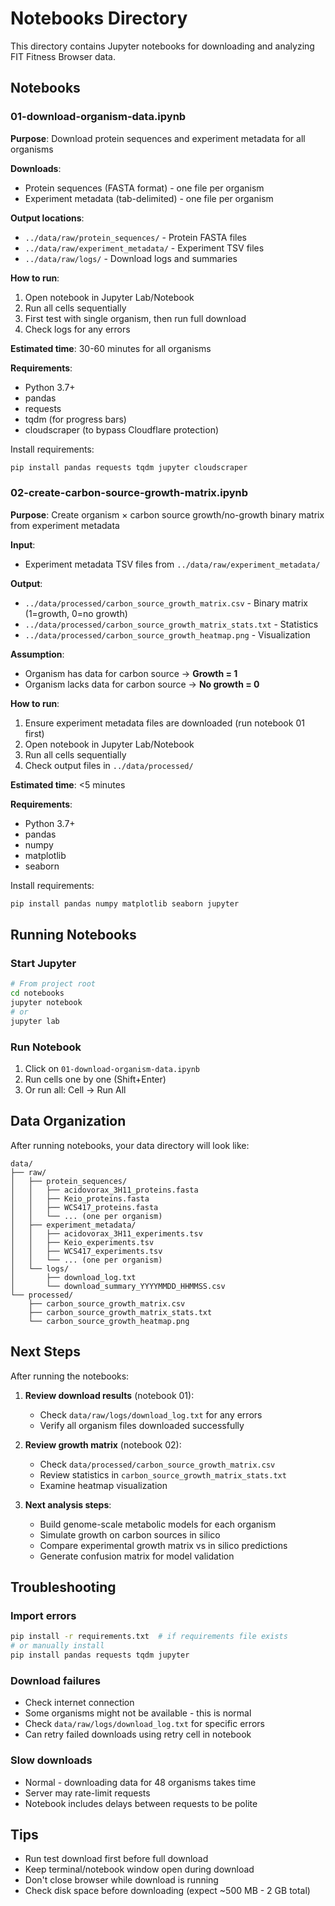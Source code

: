 # Notebooks Directory

This directory contains Jupyter notebooks for downloading and analyzing FIT Fitness Browser data.

## Notebooks

### 01-download-organism-data.ipynb
**Purpose**: Download protein sequences and experiment metadata for all organisms

**Downloads**:
- Protein sequences (FASTA format) - one file per organism
- Experiment metadata (tab-delimited) - one file per organism

**Output locations**:
- `../data/raw/protein_sequences/` - Protein FASTA files
- `../data/raw/experiment_metadata/` - Experiment TSV files
- `../data/raw/logs/` - Download logs and summaries

**How to run**:
1. Open notebook in Jupyter Lab/Notebook
2. Run all cells sequentially
3. First test with single organism, then run full download
4. Check logs for any errors

**Estimated time**: 30-60 minutes for all organisms

**Requirements**:
- Python 3.7+
- pandas
- requests
- tqdm (for progress bars)
- cloudscraper (to bypass Cloudflare protection)

Install requirements:
```bash
pip install pandas requests tqdm jupyter cloudscraper
```

### 02-create-carbon-source-growth-matrix.ipynb
**Purpose**: Create organism × carbon source growth/no-growth binary matrix from experiment metadata

**Input**:
- Experiment metadata TSV files from `../data/raw/experiment_metadata/`

**Output**:
- `../data/processed/carbon_source_growth_matrix.csv` - Binary matrix (1=growth, 0=no growth)
- `../data/processed/carbon_source_growth_matrix_stats.txt` - Statistics
- `../data/processed/carbon_source_growth_heatmap.png` - Visualization

**Assumption**:
- Organism has data for carbon source → **Growth = 1**
- Organism lacks data for carbon source → **No growth = 0**

**How to run**:
1. Ensure experiment metadata files are downloaded (run notebook 01 first)
2. Open notebook in Jupyter Lab/Notebook
3. Run all cells sequentially
4. Check output files in `../data/processed/`

**Estimated time**: <5 minutes

**Requirements**:
- Python 3.7+
- pandas
- numpy
- matplotlib
- seaborn

Install requirements:
```bash
pip install pandas numpy matplotlib seaborn jupyter
```

## Running Notebooks

### Start Jupyter
```bash
# From project root
cd notebooks
jupyter notebook
# or
jupyter lab
```

### Run Notebook
1. Click on `01-download-organism-data.ipynb`
2. Run cells one by one (Shift+Enter)
3. Or run all: Cell → Run All

## Data Organization

After running notebooks, your data directory will look like:

```
data/
├── raw/
│   ├── protein_sequences/
│   │   ├── acidovorax_3H11_proteins.fasta
│   │   ├── Keio_proteins.fasta
│   │   ├── WCS417_proteins.fasta
│   │   └── ... (one per organism)
│   ├── experiment_metadata/
│   │   ├── acidovorax_3H11_experiments.tsv
│   │   ├── Keio_experiments.tsv
│   │   ├── WCS417_experiments.tsv
│   │   └── ... (one per organism)
│   └── logs/
│       ├── download_log.txt
│       └── download_summary_YYYYMMDD_HHMMSS.csv
└── processed/
    ├── carbon_source_growth_matrix.csv
    ├── carbon_source_growth_matrix_stats.txt
    └── carbon_source_growth_heatmap.png
```

## Next Steps

After running the notebooks:

1. **Review download results** (notebook 01):
   - Check `data/raw/logs/download_log.txt` for any errors
   - Verify all organism files downloaded successfully

2. **Review growth matrix** (notebook 02):
   - Check `data/processed/carbon_source_growth_matrix.csv`
   - Review statistics in `carbon_source_growth_matrix_stats.txt`
   - Examine heatmap visualization

3. **Next analysis steps**:
   - Build genome-scale metabolic models for each organism
   - Simulate growth on carbon sources in silico
   - Compare experimental growth matrix vs in silico predictions
   - Generate confusion matrix for model validation

## Troubleshooting

### Import errors
```bash
pip install -r requirements.txt  # if requirements file exists
# or manually install
pip install pandas requests tqdm jupyter
```

### Download failures
- Check internet connection
- Some organisms might not be available - this is normal
- Check `data/raw/logs/download_log.txt` for specific errors
- Can retry failed downloads using retry cell in notebook

### Slow downloads
- Normal - downloading data for 48 organisms takes time
- Server may rate-limit requests
- Notebook includes delays between requests to be polite

## Tips

- Run test download first before full download
- Keep terminal/notebook window open during download
- Don't close browser while download is running
- Check disk space before downloading (expect ~500 MB - 2 GB total)
